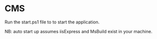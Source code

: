 # CMS

Run the start.ps1 file to to start the application.

NB: auto start up assumes iisExpress and MsBuild exist in your machine.
